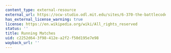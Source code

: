 ```yaml
---
content_type: external-resource
external_url: https://ocw-studio.odl.mit.edu/sites/6-370-the-battlecode-programming-competition-january-iap-2013/type/page/edit/5c284dcb-09b7-b8e2-b704-cf0a29e6f23a/#running-matches
has_external_license_warning: true
license: https://en.wikipedia.org/wiki/All_rights_reserved
status: ''
title: Running Matches
uid: c2252d64-3f98-412e-a2f2-f50d195e7e98
wayback_url: ''
---
```

